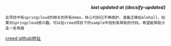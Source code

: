 <p align="right"><b><em>last updated at {docsify-updated}</em></b></p>

```
此项目中有springcloud的相关的所有demo，核心代码已不再维护，准备迁移如elehall，如果对springcloud感兴趣，可以在creed项目下的sample中找到有帮助的代码，希望能帮助少走一些弯路
```

[creed github地址](https://github.com/geercode/creed)
